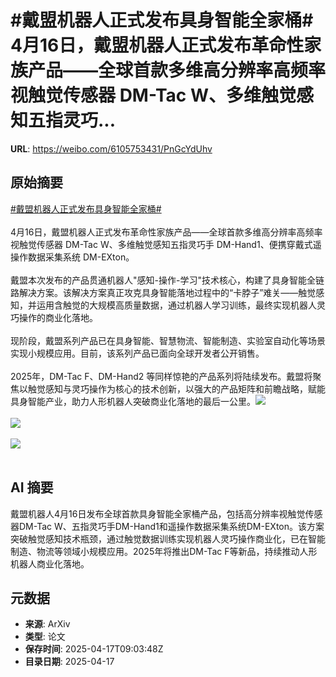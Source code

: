 # #戴盟机器人正式发布具身智能全家桶# 4月16日，戴盟机器人正式发布革命性家族产品——全球首款多维高分辨率高频率视触觉传感器 DM-Tac W、多维触觉感知五指灵巧...

**URL**: https://weibo.com/6105753431/PnGcYdUhv

## 原始摘要

<a href="https://m.weibo.cn/search?containerid=231522type%3D1%26t%3D10%26q%3D%23%E6%88%B4%E7%9B%9F%E6%9C%BA%E5%99%A8%E4%BA%BA%E6%AD%A3%E5%BC%8F%E5%8F%91%E5%B8%83%E5%85%B7%E8%BA%AB%E6%99%BA%E8%83%BD%E5%85%A8%E5%AE%B6%E6%A1%B6%23&amp;extparam=%23%E6%88%B4%E7%9B%9F%E6%9C%BA%E5%99%A8%E4%BA%BA%E6%AD%A3%E5%BC%8F%E5%8F%91%E5%B8%83%E5%85%B7%E8%BA%AB%E6%99%BA%E8%83%BD%E5%85%A8%E5%AE%B6%E6%A1%B6%23" data-hide=""><span class="surl-text">#戴盟机器人正式发布具身智能全家桶#</span></a> <br><br>4月16日，戴盟机器人正式发布革命性家族产品——全球首款多维高分辨率高频率视触觉传感器 DM-Tac W、多维触觉感知五指灵巧手 DM-Hand1、便携穿戴式遥操作数据采集系统 DM-EXton。<br><br>戴盟本次发布的产品贯通机器人"感知-操作-学习"技术核心，构建了具身智能全链路解决方案。该解决方案真正攻克具身智能落地过程中的“卡脖子”难关——触觉感知，并运用含触觉的大规模高质量数据，通过机器人学习训练，最终实现机器人灵巧操作的商业化落地。<br><br>现阶段，戴盟系列产品已在具身智能、智慧物流、智能制造、实验室自动化等场景实现小规模应用。目前，该系列产品已面向全球开发者公开销售。<br><br>2025年，DM-Tac F、DM-Hand2 等同样惊艳的产品系列将陆续发布。戴盟将聚焦以触觉感知与灵巧操作为核心的技术创新，以强大的产品矩阵和前瞻战略，赋能具身智能产业，助力人形机器人突破商业化落地的最后一公里。<img style="" src="https://tvax3.sinaimg.cn/large/006Fd7o3ly1i0jttxkpv2j32w740le81.jpg" referrerpolicy="no-referrer"><br><br><img style="" src="https://tvax2.sinaimg.cn/large/006Fd7o3ly1i0jttww8oxj30ox0e4762.jpg" referrerpolicy="no-referrer"><br><br><img style="" src="https://tvax4.sinaimg.cn/large/006Fd7o3ly1i0jttwyr2jj31zv0vzh05.jpg" referrerpolicy="no-referrer"><br><br>

## AI 摘要

戴盟机器人4月16日发布全球首款具身智能全家桶产品，包括高分辨率视触觉传感器DM-Tac W、五指灵巧手DM-Hand1和遥操作数据采集系统DM-EXton。该方案突破触觉感知技术瓶颈，通过触觉数据训练实现机器人灵巧操作商业化，已在智能制造、物流等领域小规模应用。2025年将推出DM-Tac F等新品，持续推动人形机器人商业化落地。

## 元数据

- **来源**: ArXiv
- **类型**: 论文
- **保存时间**: 2025-04-17T09:03:48Z
- **目录日期**: 2025-04-17

